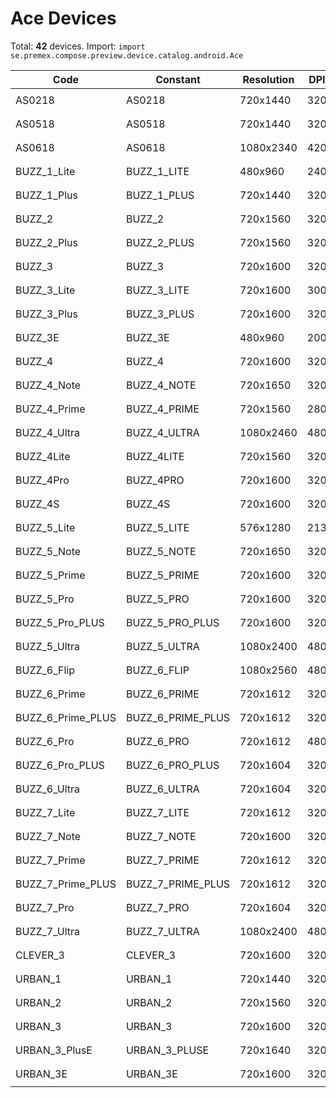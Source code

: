 # Ace Devices

Total: **42** devices. Import: `import se.premex.compose.preview.device.catalog.android.Ace`

| Code | Constant | Resolution | DPI | Compose Spec | Preview Usage |
|------|----------|------------|-----|-------------|---------------|
| AS0218 | AS0218 | 720x1440 | 320 | `spec:width=720px,height=1440px,dpi=320` | `@Preview(device = Ace.AS0218)` |
| AS0518 | AS0518 | 720x1440 | 320 | `spec:width=720px,height=1440px,dpi=320` | `@Preview(device = Ace.AS0518)` |
| AS0618 | AS0618 | 1080x2340 | 420 | `spec:width=1080px,height=2340px,dpi=420` | `@Preview(device = Ace.AS0618)` |
| BUZZ_1_Lite | BUZZ_1_LITE | 480x960 | 240 | `spec:width=480px,height=960px,dpi=240` | `@Preview(device = Ace.BUZZ_1_LITE)` |
| BUZZ_1_Plus | BUZZ_1_PLUS | 720x1440 | 320 | `spec:width=720px,height=1440px,dpi=320` | `@Preview(device = Ace.BUZZ_1_PLUS)` |
| BUZZ_2 | BUZZ_2 | 720x1560 | 320 | `spec:width=720px,height=1560px,dpi=320` | `@Preview(device = Ace.BUZZ_2)` |
| BUZZ_2_Plus | BUZZ_2_PLUS | 720x1560 | 320 | `spec:width=720px,height=1560px,dpi=320` | `@Preview(device = Ace.BUZZ_2_PLUS)` |
| BUZZ_3 | BUZZ_3 | 720x1600 | 320 | `spec:width=720px,height=1600px,dpi=320` | `@Preview(device = Ace.BUZZ_3)` |
| BUZZ_3_Lite | BUZZ_3_LITE | 720x1600 | 300 | `spec:width=720px,height=1600px,dpi=300` | `@Preview(device = Ace.BUZZ_3_LITE)` |
| BUZZ_3_Plus | BUZZ_3_PLUS | 720x1600 | 320 | `spec:width=720px,height=1600px,dpi=320` | `@Preview(device = Ace.BUZZ_3_PLUS)` |
| BUZZ_3E | BUZZ_3E | 480x960 | 200 | `spec:width=480px,height=960px,dpi=200` | `@Preview(device = Ace.BUZZ_3E)` |
| BUZZ_4 | BUZZ_4 | 720x1600 | 320 | `spec:width=720px,height=1600px,dpi=320` | `@Preview(device = Ace.BUZZ_4)` |
| BUZZ_4_Note | BUZZ_4_NOTE | 720x1650 | 320 | `spec:width=720px,height=1650px,dpi=320` | `@Preview(device = Ace.BUZZ_4_NOTE)` |
| BUZZ_4_Prime | BUZZ_4_PRIME | 720x1560 | 280 | `spec:width=720px,height=1560px,dpi=280` | `@Preview(device = Ace.BUZZ_4_PRIME)` |
| BUZZ_4_Ultra | BUZZ_4_ULTRA | 1080x2460 | 480 | `spec:width=1080px,height=2460px,dpi=480` | `@Preview(device = Ace.BUZZ_4_ULTRA)` |
| BUZZ_4Lite | BUZZ_4LITE | 720x1560 | 320 | `spec:width=720px,height=1560px,dpi=320` | `@Preview(device = Ace.BUZZ_4LITE)` |
| BUZZ_4Pro | BUZZ_4PRO | 720x1600 | 320 | `spec:width=720px,height=1600px,dpi=320` | `@Preview(device = Ace.BUZZ_4PRO)` |
| BUZZ_4S | BUZZ_4S | 720x1600 | 320 | `spec:width=720px,height=1600px,dpi=320` | `@Preview(device = Ace.BUZZ_4S)` |
| BUZZ_5_Lite | BUZZ_5_LITE | 576x1280 | 213 | `spec:width=576px,height=1280px,dpi=213` | `@Preview(device = Ace.BUZZ_5_LITE)` |
| BUZZ_5_Note | BUZZ_5_NOTE | 720x1650 | 320 | `spec:width=720px,height=1650px,dpi=320` | `@Preview(device = Ace.BUZZ_5_NOTE)` |
| BUZZ_5_Prime | BUZZ_5_PRIME | 720x1600 | 320 | `spec:width=720px,height=1600px,dpi=320` | `@Preview(device = Ace.BUZZ_5_PRIME)` |
| BUZZ_5_Pro | BUZZ_5_PRO | 720x1600 | 320 | `spec:width=720px,height=1600px,dpi=320` | `@Preview(device = Ace.BUZZ_5_PRO)` |
| BUZZ_5_Pro_PLUS | BUZZ_5_PRO_PLUS | 720x1600 | 320 | `spec:width=720px,height=1600px,dpi=320` | `@Preview(device = Ace.BUZZ_5_PRO_PLUS)` |
| BUZZ_5_Ultra | BUZZ_5_ULTRA | 1080x2400 | 480 | `spec:width=1080px,height=2400px,dpi=480` | `@Preview(device = Ace.BUZZ_5_ULTRA)` |
| BUZZ_6_Flip | BUZZ_6_FLIP | 1080x2560 | 480 | `spec:width=1080px,height=2560px,dpi=480` | `@Preview(device = Ace.BUZZ_6_FLIP)` |
| BUZZ_6_Prime | BUZZ_6_PRIME | 720x1612 | 320 | `spec:width=720px,height=1612px,dpi=320` | `@Preview(device = Ace.BUZZ_6_PRIME)` |
| BUZZ_6_Prime_PLUS | BUZZ_6_PRIME_PLUS | 720x1612 | 320 | `spec:width=720px,height=1612px,dpi=320` | `@Preview(device = Ace.BUZZ_6_PRIME_PLUS)` |
| BUZZ_6_Pro | BUZZ_6_PRO | 720x1612 | 480 | `spec:width=720px,height=1612px,dpi=480` | `@Preview(device = Ace.BUZZ_6_PRO)` |
| BUZZ_6_Pro_PLUS | BUZZ_6_PRO_PLUS | 720x1604 | 320 | `spec:width=720px,height=1604px,dpi=320` | `@Preview(device = Ace.BUZZ_6_PRO_PLUS)` |
| BUZZ_6_Ultra | BUZZ_6_ULTRA | 720x1604 | 320 | `spec:width=720px,height=1604px,dpi=320` | `@Preview(device = Ace.BUZZ_6_ULTRA)` |
| BUZZ_7_Lite | BUZZ_7_LITE | 720x1612 | 320 | `spec:width=720px,height=1612px,dpi=320` | `@Preview(device = Ace.BUZZ_7_LITE)` |
| BUZZ_7_Note | BUZZ_7_NOTE | 720x1600 | 320 | `spec:width=720px,height=1600px,dpi=320` | `@Preview(device = Ace.BUZZ_7_NOTE)` |
| BUZZ_7_Prime | BUZZ_7_PRIME | 720x1612 | 320 | `spec:width=720px,height=1612px,dpi=320` | `@Preview(device = Ace.BUZZ_7_PRIME)` |
| BUZZ_7_Prime_PLUS | BUZZ_7_PRIME_PLUS | 720x1612 | 320 | `spec:width=720px,height=1612px,dpi=320` | `@Preview(device = Ace.BUZZ_7_PRIME_PLUS)` |
| BUZZ_7_Pro | BUZZ_7_PRO | 720x1604 | 320 | `spec:width=720px,height=1604px,dpi=320` | `@Preview(device = Ace.BUZZ_7_PRO)` |
| BUZZ_7_Ultra | BUZZ_7_ULTRA | 1080x2400 | 480 | `spec:width=1080px,height=2400px,dpi=480` | `@Preview(device = Ace.BUZZ_7_ULTRA)` |
| CLEVER_3 | CLEVER_3 | 720x1600 | 320 | `spec:width=720px,height=1600px,dpi=320` | `@Preview(device = Ace.CLEVER_3)` |
| URBAN_1 | URBAN_1 | 720x1440 | 320 | `spec:width=720px,height=1440px,dpi=320` | `@Preview(device = Ace.URBAN_1)` |
| URBAN_2 | URBAN_2 | 720x1560 | 320 | `spec:width=720px,height=1560px,dpi=320` | `@Preview(device = Ace.URBAN_2)` |
| URBAN_3 | URBAN_3 | 720x1600 | 320 | `spec:width=720px,height=1600px,dpi=320` | `@Preview(device = Ace.URBAN_3)` |
| URBAN_3_PlusE | URBAN_3_PLUSE | 720x1640 | 320 | `spec:width=720px,height=1640px,dpi=320` | `@Preview(device = Ace.URBAN_3_PLUSE)` |
| URBAN_3E | URBAN_3E | 720x1600 | 320 | `spec:width=720px,height=1600px,dpi=320` | `@Preview(device = Ace.URBAN_3E)` |

<!-- Generated automatically. Do not edit manually. -->
